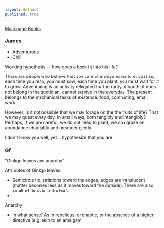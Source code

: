 ```yaml
---
layout: default
published: true
---
```

[Main page](../../)
[Books](../)

### James
- Adventurous
- Chill


Working hypothesis -- how does a book fit into his life? 

There are people who believe that you cannot always adventure. Just as, each time you reap, you must sow, each time you plant, you must wait for it to grow. Adventuring is an activity relegated for the rarity of youth; it does not belong in the quotidian, cannot survive in the everyday. The present belongs to the mechanical tasks of existence: food, commuting, email, work.

However, is it not possible that we may forage on the the fruits of life? That we may quest every day, in small ways, both tangibly and intangibly? Perhaps, if we are careful, we do not need to plant; we can graze on abundance charitably and meander gently.

I don't know you well, yet. I hypothesize that you are 

### Gf
"Ginkgo leaves and anarchy"

Attributes of Ginkgo leaves:
- Semicircle tip, striations toward the edges, edges are translucent (matter becomes less as it moves toward the outside). There are also small white dots in the leaf.
- 

Anarchy
- In what sense? As in rebelious, or chaotic, or the absence of a higher directive (e.g. akin to an amalgam)